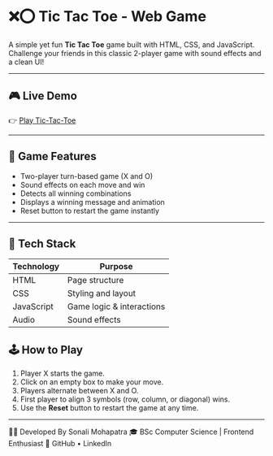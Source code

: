 # ❌⭕ Tic Tac Toe - Web Game

A simple yet fun **Tic Tac Toe** game built with HTML, CSS, and JavaScript. Challenge your friends in this classic 2-player game with sound effects and a clean UI!

---
## 🎮 Live Demo

👉 [Play Tic-Tac-Toe](https://sonaliworkspace.github.io/Play-Tic-tac-toe/)  

---

## 🧠 Game Features

- Two-player turn-based game (X and O)
- Sound effects on each move and win
- Detects all winning combinations
- Displays a winning message and animation
- Reset button to restart the game instantly

---

## 🚀 Tech Stack

| Technology | Purpose                   |
|------------|----------------------------|
| HTML       | Page structure             |
| CSS        | Styling and layout         |
| JavaScript | Game logic & interactions  |
| Audio      | Sound effects              |

## 🕹️ How to Play

1. Player X starts the game.
2. Click on an empty box to make your move.
3. Players alternate between X and O.
4. First player to align 3 symbols (row, column, or diagonal) wins.
5. Use the **Reset** button to restart the game at any time.

---
👩‍💻 Developed By
Sonali Mohapatra
🎓 BSc Computer Science | Frontend Enthusiast
📎 GitHub • LinkedIn
